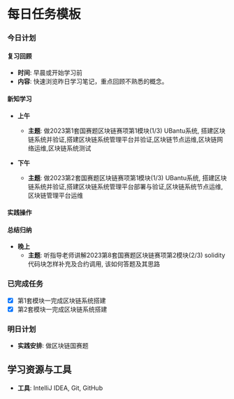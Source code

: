 # 每日任务模板

### 今日计划

#### 复习回顾

- **时间**: 早晨或开始学习前
- **内容**: 快速浏览昨日学习笔记，重点回顾不熟悉的概念。

#### 新知学习

- **上午**
    - **主题**: 做2023第1套国赛题区块链赛项第1模块(1/3)  UBantu系统, 搭建区块链系统并验证,搭建区块链系统管理平台并验证,区块链节点运维,区块链网络运维,区块链系统测试

- **下午**
    - **主题**: 做2023第2套国赛题区块链赛项第1模块(1/3)  UBantu系统, 搭建区块链系统并验证,搭建区块链系统管理平台部署与验证,区块链系统节点运维,区块链管理平台运维

#### 实践操作

#### 总结归纳

- **晚上**
    - **主题**: 听指导老师讲解2023第8套国赛题区块链赛项第2模块(2/3) solidity代码块怎样补充及合约调用, 该如何答题及其思路

### 已完成任务

- [x] 第1套模块一完成区块链系统搭建
- [x] 第2套模块一完成区块链系统搭建

### 明日计划

- **实践安排**: 做区块链国赛题

## 学习资源与工具

- **工具**: IntelliJ IDEA, Git, GitHub
